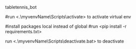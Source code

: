 tabletennis_bot




#run <.\myvenvName\Scripts\activate> to activate virtual env

#install packages local instead of global
#run <pip install -r requirements.txt>

run <.\myvenvName\Scripts\deactivate.bat> to deactivate
